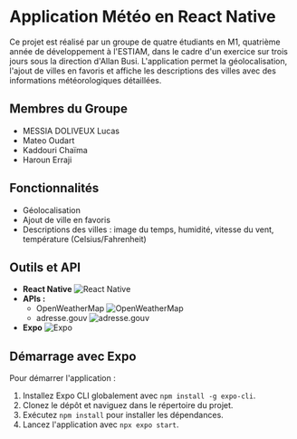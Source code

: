 # Application Météo en React Native

Ce projet est réalisé par un groupe de quatre étudiants en M1, quatrième année de développement à l'ESTIAM, dans le cadre d'un exercice sur trois jours sous la direction d'Allan Busi. L'application permet la géolocalisation, l'ajout de villes en favoris et affiche les descriptions des villes avec des informations météorologiques détaillées.

## Membres du Groupe

- MESSIA DOLIVEUX Lucas
- Mateo Oudart
- Kaddouri Chaïma
- Haroun Erraji

## Fonctionnalités

- Géolocalisation
- Ajout de ville en favoris
- Descriptions des villes : image du temps, humidité, vitesse du vent, température (Celsius/Fahrenheit)

## Outils et API

- **React Native** ![React Native](https://img.shields.io/badge/-React%20Native-61DAFB?style=flat-square&logo=react&logoColor=white)
- **APIs :**
  - OpenWeatherMap ![OpenWeatherMap](https://img.shields.io/badge/-OpenWeatherMap-FCA121?style=flat-square&logo=openweathermap&logoColor=white)
  - adresse.gouv ![adresse.gouv](https://img.shields.io/badge/-adresse.gouv-007FFF?style=flat-square&logo=data:image/png;base64,iVBORw0KGgoAAAANSUhEUgAAABAAAAAQCAYAAAAf8/9hAAAABmJLR0QA/wD/AP+gvaeTAAAACXBIWXMAAAsTAAALEwEAmpwYAAAAB3RJTUUH5QgQExwv3m9JDgAAABl0RVh0Q29tbWVudABDcmVhdGVkIHdpdGggR0lNUFeBDhcAAAARSURBVDjLY2AYBaNgFIyCUTAKRsEoGAWjYBSMglEwCkYBKMgPAAEGAAGvLhY8p8MOGAAAAABJRU5ErkJggg==)
- **Expo** ![Expo](https://img.shields.io/badge/-Expo-000020?style=flat-square&logo=expo&logoColor=white)

## Démarrage avec Expo

Pour démarrer l'application :

1. Installez Expo CLI globalement avec `npm install -g expo-cli`.
2. Clonez le dépôt et naviguez dans le répertoire du projet.
3. Exécutez `npm install` pour installer les dépendances.
4. Lancez l'application avec `npx expo start`.
